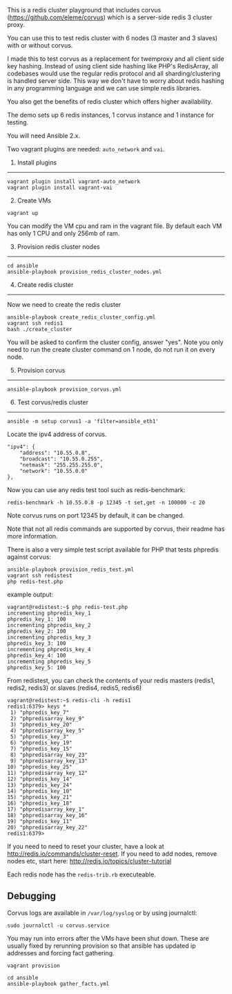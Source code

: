 This is a redis cluster playground that includes corvus (https://github.com/eleme/corvus) which is a server-side redis 3 cluster proxy.

You can use this to test redis cluster with 6 nodes (3 master and 3 slaves) with or without corvus.

I made this to test corvus as a replacement for twemproxy and all client side key hashing. Instead of using client side hashing like PHP's RedisArray, all codebases would use the regular redis protocol and all sharding/clustering is handled server side. This way we don't have to worry about redis hashing in any programming language and we can use simple redis libraries.

You also get the benefits of redis cluster which offers higher availability.

The demo sets up 6 redis instances, 1 corvus instance and 1 instance for testing.

You will need Ansible 2.x.

Two vagrant plugins are needed: `auto_network` and `vai`.

1. Install plugins
------------------

```
vagrant plugin install vagrant-auto_network
vagrant plugin install vagrant-vai
```

2. Create VMs

```
vagrant up
```

You can modify the VM cpu and ram in the vagrant file. By default each VM has only 1 CPU and only 256mb of ram.

3. Provision redis cluster nodes
--------------------------------

```
cd ansible
ansible-playbook provision_redis_cluster_nodes.yml
```

4. Create redis cluster
-----------------------

Now we need to create the redis cluster

```
ansible-playbook create_redis_cluster_config.yml
vagrant ssh redis1
bash ./create_cluster
```

You will be asked to confirm the cluster config, answer "yes". Note you only need to run the create cluster command on 1 node, do not run it on every node.

5. Provision corvus
-------------------

```
ansible-playbook provision_corvus.yml
```

6. Test corvus/redis cluster
--------------

```
ansible -m setup corvus1 -a 'filter=ansible_eth1'
```

Locate the ipv4 address of corvus.

```
"ipv4": {
    "address": "10.55.0.8",
    "broadcast": "10.55.0.255",
    "netmask": "255.255.255.0",
    "network": "10.55.0.0"
},
```

Now you can use any redis test tool such as redis-benchmark:

```
redis-benchmark -h 10.55.0.8 -p 12345 -t set,get -n 100000 -c 20
```

Note corvus runs on port 12345 by default, it can be changed.

Note that not all redis commands are supported by corvus, their readme has more information.

There is also a very simple test script available for PHP that tests phpredis against corvus:

```
ansible-playbook provision_redis_test.yml
vagrant ssh redistest
php redis-test.php
```

example output:

```
vagrant@redistest:~$ php redis-test.php
incrementing phpredis_key_1
phpredis_key_1: 100
incrementing phpredis_key_2
phpredis_key_2: 100
incrementing phpredis_key_3
phpredis_key_3: 100
incrementing phpredis_key_4
phpredis_key_4: 100
incrementing phpredis_key_5
phpredis_key_5: 100
```

From redistest, you can check the contents of your redis masters (redis1, redis2, redis3) or slaves (redis4, redis5, redis6)

```
vagrant@redistest:~$ redis-cli -h redis1
redis1:6379> keys *
 1) "phpredis_key_7"
 2) "phpredisarray_key_9"
 3) "phpredis_key_20"
 4) "phpredisarray_key_5"
 5) "phpredis_key_3"
 6) "phpredis_key_19"
 7) "phpredis_key_15"
 8) "phpredisarray_key_23"
 9) "phpredisarray_key_13"
10) "phpredis_key_25"
11) "phpredisarray_key_12"
12) "phpredis_key_14"
13) "phpredis_key_24"
14) "phpredis_key_10"
15) "phpredis_key_21"
16) "phpredis_key_18"
17) "phpredisarray_key_1"
18) "phpredisarray_key_16"
19) "phpredis_key_11"
20) "phpredisarray_key_22"
redis1:6379>
```

If you need to need to reset your cluster, have a look at http://redis.io/commands/cluster-reset.
If you need to add nodes, remove nodes etc, start here: http://redis.io/topics/cluster-tutorial

Each redis node has the `redis-trib.rb` executeable.

Debugging
---------

Corvus logs are available in `/var/log/syslog` or by using journalctl:

```
sudo journalctl -u corvus.service
```

You may run into errors after the VMs have been shut down. These are usually fixed by rerunning provision so that ansible has updated ip addresses and forcing fact gathering.

```
vagrant provision
```

```
cd ansible
ansible-playbook gather_facts.yml
